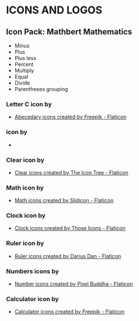 
# ICONS AND LOGOS



## Icon Pack: Mathbert Mathematics

- Minus
- Plus 
- Plus less
- Percent
- Multiply
- Equal
- Divide
- Parentheses grouping


### Letter C icon by
- <a href="https://www.flaticon.com/free-icons/abecedary" title="abecedary icons">Abecedary icons created by Freepik - Flaticon</a>


### icon by
-


### Clear icon by
- <a href="https://www.flaticon.com/free-icons/clear" title="clear icons">Clear icons created by The Icon Tree - Flaticon</a>


### Math icon by
- <a href="https://www.flaticon.com/free-icons/math" title="math icons">Math icons created by Slidicon - Flaticon</a>

### Clock icon by
- <a href="https://www.flaticon.com/free-icons/clock" title="clock icons">Clock icons created by Those Icons - Flaticon</a>

### Ruler icon by
- <a href="https://www.flaticon.com/free-icons/ruler" title="ruler icons">Ruler icons created by Darius Dan - Flaticon</a>


### Numbers icons by
- <a href="https://www.flaticon.com/free-icons/number" title="number icons">Number icons created by Pixel Buddha - Flaticon</a>


### Calculator icon by
- <a href="https://www.flaticon.com/free-icons/calculator" title="calculator icons">Calculator icons created by Freepik - Flaticon</a>